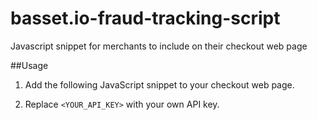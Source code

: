 # basset.io-fraud-tracking-script
Javascript snippet for merchants to include on their checkout web page

##Usage

1. Add the following JavaScript snippet to your checkout web page.

      <script type="text/javascript">
      
        var _basset = {
        	_basset._apiKey: '<YOUR_API_KEY>';
        };
      
        (function() {
          var t = document.createElement('script');
          t.type = 'text/javascript';
          t.async = true; 
          t.src = (document.location.protocol == 'https:'? 'https' : 'http') + '://api.basset.io/track.js';
          var s = document.getElementsByTagName('script')[0];
          s.parentNode.insertBefore(t, s);
        })();
      
      </script>

2. Replace `<YOUR_API_KEY>` with your own API key.
